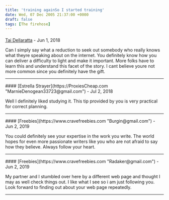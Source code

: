 ```yaml
---
title: 'training againSo I started training'
date: Wed, 07 Dec 2005 21:37:00 +0000
draft: false
tags: [The firehose]
---
```



#### 
[Tai Dellaratta](https://extraproxies.com/buy-proxies/200-proxy-pack/ "MerlinOrtez3755@hotmail.com") - <time datetime="2018-06-25 03:52:14">Jun 1, 2018</time>

Can I simply say what a reduction to seek out somebody who really knows what theyre speaking about on the internet. You definitely know how you can deliver a difficulty to light and make it important. More folks have to learn this and understand this facet of the story. I cant believe youre not more common since you definitely have the gift.
<hr />
#### 
[Estrella Strayer](https://ProxiesCheap.com "MarnieDenogean33723@gmail.com") - <time datetime="2018-07-24 09:04:27">Jul 2, 2018</time>

Well I definitely liked studying it. This tip provided by you is very practical for correct planning.
<hr />
#### 
[Freebies](https://www.cravefreebies.com "Burgin@gmail.com") - <time datetime="2019-06-25 13:14:26">Jun 2, 2019</time>

You could definitely see your expertise in the work you write. The world hopes for even more passionate writers like you who are not afraid to say how they believe. Always follow your heart.
<hr />
#### 
[Freebies](https://www.cravefreebies.com "Radaker@gmail.com") - <time datetime="2019-06-25 14:01:00">Jun 2, 2019</time>

My partner and I stumbled over here by a different web page and thought I may as well check things out. I like what I see so i am just following you. Look forward to finding out about your web page repeatedly.
<hr />

